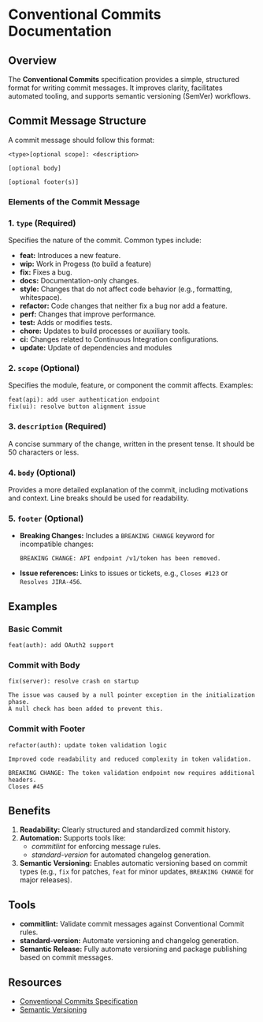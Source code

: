 # Conventional Commits Documentation

## Overview

The **Conventional Commits** specification provides a simple, structured format
for writing commit messages. It improves clarity, facilitates automated tooling,
and supports semantic versioning (SemVer) workflows.

## Commit Message Structure

A commit message should follow this format:

```
<type>[optional scope]: <description>

[optional body]

[optional footer(s)]
```

### Elements of the Commit Message

### 1. `type` (Required)

Specifies the nature of the commit. Common types include:

- **feat:** Introduces a new feature.
- **wip:** Work in Progess (to build a feature)
- **fix:** Fixes a bug.
- **docs:** Documentation-only changes.
- **style:** Changes that do not affect code behavior (e.g., formatting, whitespace).
- **refactor:** Code changes that neither fix a bug nor add a feature.
- **perf:** Changes that improve performance.
- **test:** Adds or modifies tests.
- **chore:** Updates to build processes or auxiliary tools.
- **ci:** Changes related to Continuous Integration configurations.
- **update:** Update of dependencies and modules

### 2. `scope` (Optional)

Specifies the module, feature, or component the commit affects. Examples:

```
feat(api): add user authentication endpoint
fix(ui): resolve button alignment issue
```

### 3. `description` (Required)

A concise summary of the change, written in the present tense. It should be 50
characters or less.

### 4. `body` (Optional)

Provides a more detailed explanation of the commit, including motivations and
context. Line breaks should be used for readability.

### 5. `footer` (Optional)

- **Breaking Changes:** Includes a `BREAKING CHANGE` keyword for incompatible
  changes:

  ```
  BREAKING CHANGE: API endpoint /v1/token has been removed.
  ```

- **Issue references:** Links to issues or tickets, e.g., `Closes #123` or
  `Resolves JIRA-456`.

## Examples

### Basic Commit

```
feat(auth): add OAuth2 support
```

### Commit with Body

```
fix(server): resolve crash on startup

The issue was caused by a null pointer exception in the initialization phase.
A null check has been added to prevent this.
```

### Commit with Footer

```
refactor(auth): update token validation logic

Improved code readability and reduced complexity in token validation.

BREAKING CHANGE: The token validation endpoint now requires additional headers.
Closes #45
```

## Benefits

1. **Readability:** Clearly structured and standardized commit history.
2. **Automation:** Supports tools like:
   - *commitlint* for enforcing message rules.
   - *standard-version* for automated changelog generation.
3. **Semantic Versioning:** Enables automatic versioning based on commit types
   (e.g., `fix` for patches, `feat` for minor updates, `BREAKING CHANGE` for
   major releases).

## Tools

- **commitlint:** Validate commit messages against Conventional Commit rules.
- **standard-version:** Automate versioning and changelog generation.
- **Semantic Release:** Fully automate versioning and package publishing based
  on commit messages.

## Resources

- [Conventional Commits Specification](https://www.conventionalcommits.org)
- [Semantic Versioning](semantic-versioning.md)
